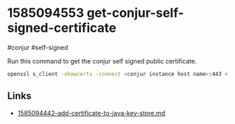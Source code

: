 # 1585094553 get-conjur-self-signed-certificate
#conjur #self-signed

Run this command to get the conjur self signed public certificate.

```bash
openssl s_client -showcerts -connect <conjur instance host name>:443 < /dev/null 2> /dev/null | sed -ne '/-BEGIN CERTIFICATE-/,/-END CERTIFICATE-/p'
```

## Links
- [1585094442-add-certificate-to-java-key-store.md](1585094442-add-certificate-to-java-key-store.md)
